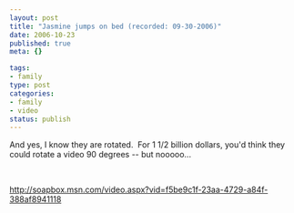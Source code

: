 ```yaml
--- 
layout: post
title: "Jasmine jumps on bed (recorded: 09-30-2006)"
date: 2006-10-23
published: true
meta: {}

tags: 
- family
type: post
categories: 
- family
- video
status: publish
---
```



And yes, I know they are rotated.  For 1 1/2 billion dollars, you'd think they could rotate a video 90 degrees -- but nooooo...

 

 

 

<http://soapbox.msn.com/video.aspx?vid=f5be9c1f-23aa-4729-a84f-388af8941118>

